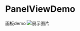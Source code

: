 # PanelViewDemo
画板demo
![展示图片](https://github.com/diankuanghuolong/PanelViewDemo/blob/master/PanelViewDemo/showimages/panelViewDemo.gif)
